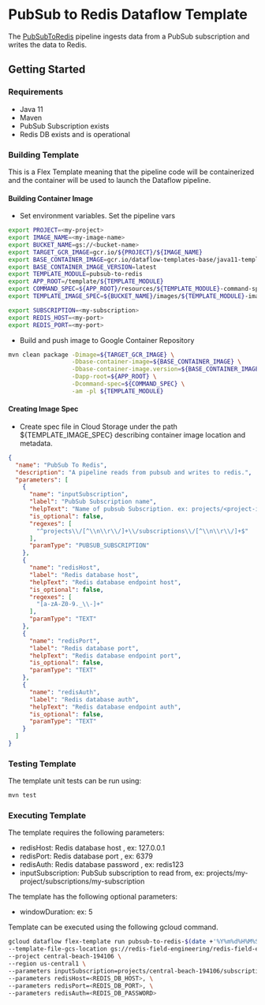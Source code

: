 # PubSub to Redis Dataflow Template

The [PubSubToRedis](src/main/java/com/google/cloud/teleport/v2/templates/PubSubToRedis.java) pipeline
ingests data from a PubSub subscription and writes the data to Redis.

## Getting Started

### Requirements
* Java 11
* Maven
* PubSub Subscription exists
* Redis DB exists and is operational

### Building Template
This is a Flex Template meaning that the pipeline code will be containerized and the container will be used to launch the Dataflow pipeline.

#### Building Container Image
* Set environment variables.
Set the pipeline vars
```sh
export PROJECT=<my-project>
export IMAGE_NAME=<my-image-name>
export BUCKET_NAME=gs://<bucket-name>
export TARGET_GCR_IMAGE=gcr.io/${PROJECT}/${IMAGE_NAME}
export BASE_CONTAINER_IMAGE=gcr.io/dataflow-templates-base/java11-template-launcher-base
export BASE_CONTAINER_IMAGE_VERSION=latest
export TEMPLATE_MODULE=pubsub-to-redis
export APP_ROOT=/template/${TEMPLATE_MODULE}
export COMMAND_SPEC=${APP_ROOT}/resources/${TEMPLATE_MODULE}-command-spec.json
export TEMPLATE_IMAGE_SPEC=${BUCKET_NAME}/images/${TEMPLATE_MODULE}-image-spec.json

export SUBSCRIPTION=<my-subscription>
export REDIS_HOST=<my-port>
export REDIS_PORT=<my-port>
```

* Build and push image to Google Container Repository
```sh
mvn clean package -Dimage=${TARGET_GCR_IMAGE} \
                  -Dbase-container-image=${BASE_CONTAINER_IMAGE} \
                  -Dbase-container-image.version=${BASE_CONTAINER_IMAGE_VERSION} \
                  -Dapp-root=${APP_ROOT} \
                  -Dcommand-spec=${COMMAND_SPEC} \
                  -am -pl ${TEMPLATE_MODULE}
```

#### Creating Image Spec

* Create spec file in Cloud Storage under the path ${TEMPLATE_IMAGE_SPEC} describing container image location and metadata.
```json
{
  "name": "PubSub To Redis",
  "description": "A pipeline reads from pubsub and writes to redis.",
  "parameters": [
    {
      "name": "inputSubscription",
      "label": "PubSub Subscription name",
      "helpText": "Name of pubsub Subscription. ex: projects/<project-id>/subscriptions/<subscription-name>",
      "is_optional": false,
      "regexes": [
        "^projects\\/[^\\n\\r\\/]+\\/subscriptions\\/[^\\n\\r\\/]+$"
      ],
      "paramType": "PUBSUB_SUBSCRIPTION"
    },
    {
      "name": "redisHost",
      "label": "Redis database host",
      "helpText": "Redis database endpoint host",
      "is_optional": false,
      "regexes": [
        "[a-zA-Z0-9._\\-]+"
      ],
      "paramType": "TEXT"
    },
    {
      "name": "redisPort",
      "label": "Redis database port",
      "helpText": "Redis database endpoint port",
      "is_optional": false,
      "paramType": "TEXT"
    },
    {
      "name": "redisAuth",
      "label": "Redis database auth",
      "helpText": "Redis database endpoint auth",
      "is_optional": false,
      "paramType": "TEXT"
    }
  ]
}
```

### Testing Template

The template unit tests can be run using:
```sh
mvn test
```

### Executing Template

The template requires the following parameters:
* redisHost: Redis database host , ex: 127.0.0.1
* redisPort: Redis database port , ex: 6379
* redisAuth: Redis database password , ex: redis123
* inputSubscription: PubSub subscription to read from, ex: projects/my-project/subscriptions/my-subscription

The template has the following optional parameters:
* windowDuration: ex: 5

Template can be executed using the following gcloud command.
```sh
gcloud dataflow flex-template run pubsub-to-redis-$(date +'%Y%m%d%H%M%S') \
--template-file-gcs-location gs://redis-field-engineering/redis-field-engineering/pubsub-to-redis/flex/Cloud_PubSub_to_Redis \
--project central-beach-194106 \
--region us-central1 \
--parameters inputSubscription=projects/central-beach-194106/subscriptions/pubsub-to-redis, \
--parameters redisHost=<REDIS_DB_HOST>, \
--parameters redisPort=<REDIS_DB_PORT>, \
--parameters redisAuth=<REDIS_DB_PASSWORD>
```
